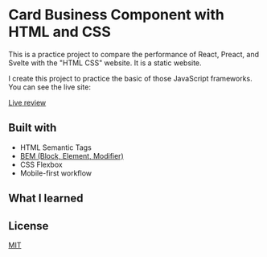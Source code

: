 # Card Business Component with HTML and CSS

This is a practice project to compare the performance of React, Preact, and Svelte with the "HTML CSS" website. It is a static website.

I create this project to practice the basic of those JavaScript frameworks. You can see the live site:

[Live review](https://laurasmithbusiness.netlify.app/)

## Built with

- HTML Semantic Tags
- [BEM (Block, Element, Modifier)](https://sparkbox.com/foundry/bem_by_example)
- CSS Flexbox
- Mobile-first workflow

## What I learned

<!-- performance comparison between React, Preact, Svelte, and Native HTML CSS -->

## License

[MIT](./LICENSE)
